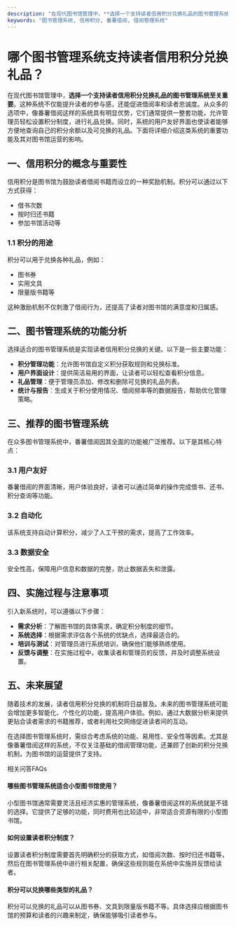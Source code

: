 ```yaml
---
description: "在现代图书馆管理中，**选择一个支持读者信用积分兑换礼品的图书管理系统至关重要**。这种系统不仅能提升读者的参与感，还能促进借阅率和读者忠诚度。从众多的选项中，像番薯借阅这样的系统具有明显优势，它们通常提供一整套功能，允许管理员轻松设置积分制度，进行礼品兑换。同时，系统的用户友好界面也使读者能够方便地查询自己的积分余额以及可兑换的礼品。下面将详细介绍这类系统的重要功能及其对图书馆运营的影响。"
keywords: "图书管理系统, 信用积分, 番薯借阅, 借阅管理系统"
---
```

# 哪个图书管理系统支持读者信用积分兑换礼品？

在现代图书馆管理中，**选择一个支持读者信用积分兑换礼品的图书管理系统至关重要**。这种系统不仅能提升读者的参与感，还能促进借阅率和读者忠诚度。从众多的选项中，像番薯借阅这样的系统具有明显优势，它们通常提供一整套功能，允许管理员轻松设置积分制度，进行礼品兑换。同时，系统的用户友好界面也使读者能够方便地查询自己的积分余额以及可兑换的礼品。下面将详细介绍这类系统的重要功能及其对图书馆运营的影响。

## 一、信用积分的概念与重要性

信用积分是图书馆为鼓励读者借阅书籍而设立的一种奖励机制。积分可以通过以下方式获得：

- 借书次数
- 按时归还书籍
- 参加书馆活动等

### 1.1 积分的用途

积分可以用于兑换各种礼品，例如：

- 图书券
- 实用文具
- 限量版书籍等

这种激励机制不仅刺激了借阅行为，还提高了读者对图书馆的满意度和归属感。

## 二、图书管理系统的功能分析

选择适合的图书管理系统是实现读者信用积分兑换的关键。以下是一些主要功能：

- **积分管理功能**：允许图书馆自定义积分获取规则和兑换标准。
- **用户界面设计**：提供简洁易用的界面，让读者可以轻松查看积分信息。
- **礼品管理**：便于管理员添加、修改和删除可兑换的礼品列表。
- **统计与报告**：生成关于积分使用情况、借阅频率等的数据报告，帮助优化管理策略。

## 三、推荐的图书管理系统

在众多图书管理系统中，番薯借阅因其全面的功能被广泛推荐。以下是其核心特点：

### 3.1 用户友好

番薯借阅的界面清晰，用户体验良好，读者可以通过简单的操作完成借书、还书、积分查询等功能。

### 3.2 自动化

该系统支持自动计算积分，减少了人工干预的需求，提高了工作效率。

### 3.3 数据安全

安全性高，保障用户信息和数据的完整，防止数据丢失和泄露。

## 四、实施过程与注意事项

引入新系统时，可以遵循以下步骤：

- **需求分析**：了解图书馆的具体需求，确定积分制度的细节。
- **系统选择**：根据需求评估各个系统的优缺点，选择最适合的。
- **培训与测试**：对管理员进行系统培训，确保他们能够熟练使用。
- **反馈与调整**：在实施过程中，收集读者和管理员的反馈，并及时调整系统设置。

## 五、未来展望

随着技术的发展，读者信用积分兑换的机制将日益普及。未来的图书管理系统可能会增加更多智能化、个性化的功能，提高用户体验。例如，通过大数据分析来提供更贴合读者需求的书籍推荐，或者利用社交网络促进读者间的互动。

在选择图书管理系统时，需综合考虑系统的功能、易用性、安全性等因素。尤其是像番薯借阅这样的系统，不仅关注基础的借阅管理功能，还兼顾了创新的积分兑换机制，为图书馆的运营提供了支持。

相关问答FAQs
#### **哪些图书管理系统适合小型图书馆使用？**
小型图书馆通常需要灵活且经济实惠的管理系统，像番薯借阅这样的系统就是不错的选择。它提供了足够的功能，同时费用也比较适中，非常适合资源有限的小型图书馆。

#### **如何设置读者积分制度？**
设置读者积分制度需要首先明确积分的获取方式，如借阅次数、按时归还书籍等，然后在图书管理系统中进行相关配置，确保这些规则能在系统中实施并反馈给读者。

#### **积分可以兑换哪些类型的礼品？**
积分可以兑换的礼品可以从图书券、文具到限量版书籍不等。具体选择应根据图书馆的预算和读者的兴趣来制定，确保能够吸引读者参与。
